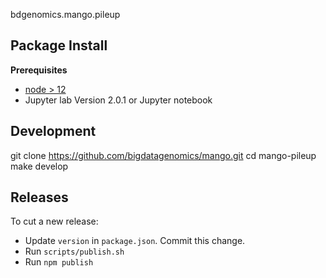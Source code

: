 bdgenomics.mango.pileup

Package Install
---------------

**Prerequisites**
- [node > 12](http://nodejs.org/)
- Jupyter lab Version 2.0.1 or Jupyter notebook

## Development

  git clone https://github.com/bigdatagenomics/mango.git
  cd mango-pileup
  make develop

## Releases

To cut a new release:

- Update `version` in `package.json`. Commit this change.
- Run `scripts/publish.sh`
- Run `npm publish`
